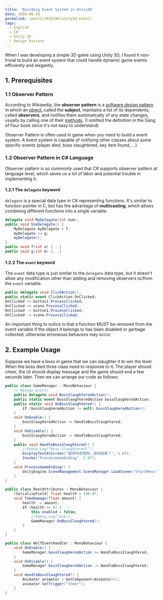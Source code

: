 ```yaml
---
title: 'Building Event System in Unity3D'
date: 2018-06-29
permalink: /posts/2018/06/unity3d-event/
tags:
  - English
  - C#
  - Unity 3D
  - Design Pattern
---
```


When I was developing a simple 3D game using Unity 3D, I found it non-trivial to build an event system that could handle dynamic game events efficiently and elegantly. 

## 1. Prerequisites

### 1.1 Observer Pattern

According to Wikipedia, the **observer pattern** is a [software design pattern](https://en.wikipedia.org/wiki/Design_pattern_(computer_science)) in which an [object](https://en.wikipedia.org/wiki/Object_(computer_science)#Objects_in_object-oriented_programming), called the **subject**, maintains a list of its dependents, called **observers**, and notifies them automatically of any state changes, usually by calling one of their [methods](https://en.wikipedia.org/wiki/Method_(computer_science)). (I omitted the definition in the Gang of Four book since it's not easy to understand)

Observer Pattern is often used in game when you need to build a event system. A event system is capable of notifying other classes about some specific events (player died, boss slaughtered, key item found, ...). 

### 1.2 Observer Pattern in C# Language

Observer pattern is so commonly used that C# supports observer pattern at language level, which saves us a lot of labor and potential trouble in implementing it. 

#### 1.2.1 The `delegate` keyword

`delegate` is a special data type in C# representing functions. It's similar to function pointer in C, but has the advantage of **multicasting**, which allows combining different functions into a single variable.

``` c#
delegate void MyDelegate(int num);
public void UseDelegate() {
    MyDelegate myDelegate = f;
    myDelegate += g;
    myDelegate();
}
public void f(int a) {...}
public void g(int b) {...}
```

#### 1.2.2 The `event` keyword 

The `event` data type is just similar to the `delegate` data type, but it doesn't allow any modification other than adding and removing observers to/from the `event` variable. 

```C#
public delegate void ClickAction();
public static event ClickAction OnClicked;
OnClicked += button1.ProcessClicked;
OnClicked += scene.ProcessClicked;
OnClicked -= button1.ProcessClicked;
OnClicked -= scene.ProcessClicked;
```

An important thing to notice is that a function MUST be removed from the event variable if the object it belongs to has been disabled or garbage collected, otherwise erroneous behaviors may occur.

## 2. Example Usage

Suppose we have a boss in game that we can slaughter it to win the level. When the boss died three class need to response to it. The player should cheer, the UI should display message and the game should end a few seconds later. Then we can arrange our code as follows:

```c#
public class GameManager : MonoBehaviour {
	// Manage Events
	public delegate void BossSlaughteredAction();
	public static event BossSlaughteredAction bossSlaugheredAction;
	public static void OnBossSlaughtered() {
		if (bossSlaugheredAction != null) bossSlaugheredAction();
	}
	void OnEnable() {
		bossSlaugheredAction += HandleBossSlaughtered;
	}
	void OnDisable() {
		bossSlaugheredAction -= HandleBossSlaughtered;
	}
	public void HandleBossSlaughtered() {
		//Debug.Log("Boss Slaughtered!");
		DisplayTextAtScreen("猎得传奇猎物，游戏结束！", 5.0f);
		Invoke("ProcessGameEnding", 5.0f);
	}
    void ProcessGameEnding() {
		UnityEngine.SceneManagement.SceneManager.LoadScene("StartMenu");
	}
}
```

```c#
public class BeerAttributes : MonoBehaviour {
	[SerializeField] float health = 100.0f;
	void TakeDamage(float amount) {
		health -= amount;
		if (health <= 0) {
			this.enabled = false;
			//Debug.Log("Die");
			GameManager.OnBossSlaughtered();
		}
	}
}
```

```c#
public class WolfEventHandler : MonoBehaviour {
	void OnEnable() {
		GameManager.bossSlaugheredAction += HandleBossSlaughtered;
	}
	void OnDisable() {
		GameManager.bossSlaugheredAction -= HandleBossSlaughtered;
	}
	void HandleBossSlaughtered() {
		Animator animator = GetComponent<Animator>();
		animator.SetTrigger("Cheer");
	}
}
```